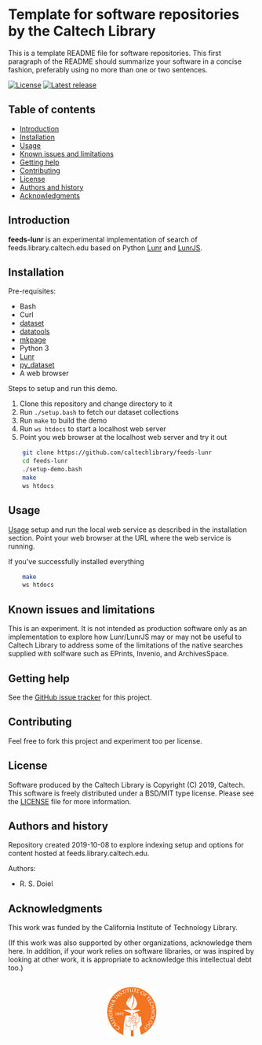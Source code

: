 Template for software repositories by the Caltech Library
=====================================================

This is a template README file for software repositories.  This first paragraph of the README should summarize your software in a concise fashion, preferably using no more than one or two sentences.

[![License](https://img.shields.io/badge/License-BSD%203--Clause-blue.svg?style=flat-square)](https://choosealicense.com/licenses/bsd-3-clause)
[![Latest release](https://img.shields.io/badge/Latest_release-1.1.0-b44e88.svg?style=flat-square)](http://shields.io)


Table of contents
-----------------

* [Introduction](#introduction)
* [Installation](#installation)
* [Usage](#usage)
* [Known issues and limitations](#known-issues-and-limitations)
* [Getting help](#getting-help)
* [Contributing](#contributing)
* [License](#license)
* [Authors and history](#authors-and-history)
* [Acknowledgments](#authors-and-acknowledgments)


Introduction
------------

__feeds-lunr__ is an experimental implementation of search of feeds.library.caltech.edu based on Python [Lunr]() and [LunrJS]().  


Installation
------------

Pre-requisites:

+ Bash
+ Curl
+ [dataset](https://github.com/caltechlibrary/dataset/)
+ [datatools](https://github.com/caltechlibrary/datatools/)
+ [mkpage](https://github.com/caltechlibrary/mkpage/)
+ Python 3 
+ [Lunr](https://pypi.org/project/lunr/) 
+ [py_dataset](https://pypi.org/project/py-dataset/)
+ A web browser

Steps to setup and run this demo.

1. Clone this repository and change directory to it
2. Run `./setup.bash` to fetch our dataset collections
3. Run `make` to build the demo
4. Run `ws htdocs` to start a localhost web server
5. Point you web browser at the localhost web server and try it out

```Bash
    git clone https://github.com/caltechlibrary/feeds-lunr
    cd feeds-lunr
    ./setup-demo.bash
    make
    ws htdocs
```


Usage
-----

[Usage](#usage) setup and run the local web service as described in the installation section. Point your web browser at the URL where the web service is running.

If you've successfully installed everything

```Bash
    make
    ws htdocs
```


Known issues and limitations
----------------------------

This is an experiment. It is not intended as production software only as an implementation to explore how Lunr/LunrJS may or may not be useful to Caltech Library to address some of the limitations of the native searches supplied with solfware such as EPrints, Invenio, and ArchivesSpace.


Getting help
------------

See the [GitHub issue tracker](https://github.com/caltechlibrary/feeds-lunr/issues/) for this project.


Contributing
------------

Feel free to fork this project and experiment too per license.


License
-------

Software produced by the Caltech Library is Copyright (C) 2019, Caltech.  This software is freely distributed under a BSD/MIT type license.  Please see the [LICENSE](LICENSE) file for more information.


Authors and history
---------------------------

Repository created 2019-10-08 to explore indexing setup and options for content hosted at feeds.library.caltech.edu.

Authors:

+ R. S. Doiel


Acknowledgments
---------------

This work was funded by the California Institute of Technology Library.

(If this work was also supported by other organizations, acknowledge them here.  In addition, if your work relies on software libraries, or was inspired by looking at other work, it is appropriate to acknowledge this intellectual debt too.)

<div align="center">
  <br>
  <a href="https://www.caltech.edu">
    <img width="100" height="100" src="assets/caltech-round.svg">
  </a>
</div>

